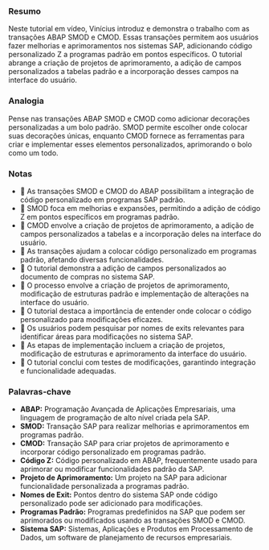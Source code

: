 ### Resumo
Neste tutorial em vídeo, Vinícius introduz e demonstra o trabalho com as transações ABAP SMOD e CMOD. Essas transações permitem aos usuários fazer melhorias e aprimoramentos nos sistemas SAP, adicionando código personalizado Z a programas padrão em pontos específicos. O tutorial abrange a criação de projetos de aprimoramento, a adição de campos personalizados a tabelas padrão e a incorporação desses campos na interface do usuário.

### Analogia
Pense nas transações ABAP SMOD e CMOD como adicionar decorações personalizadas a um bolo padrão. SMOD permite escolher onde colocar suas decorações únicas, enquanto CMOD fornece as ferramentas para criar e implementar esses elementos personalizados, aprimorando o bolo como um todo.

### Notas
- 📝 As transações SMOD e CMOD do ABAP possibilitam a integração de código personalizado em programas SAP padrão.
- 📝 SMOD foca em melhorias e expansões, permitindo a adição de código Z em pontos específicos em programas padrão.
- 📝 CMOD envolve a criação de projetos de aprimoramento, a adição de campos personalizados a tabelas e a incorporação deles na interface do usuário.
- 📝 As transações ajudam a colocar código personalizado em programas padrão, afetando diversas funcionalidades.
- 📝 O tutorial demonstra a adição de campos personalizados ao documento de compras no sistema SAP.
- 📝 O processo envolve a criação de projetos de aprimoramento, modificação de estruturas padrão e implementação de alterações na interface do usuário.
- 📝 O tutorial destaca a importância de entender onde colocar o código personalizado para modificações eficazes.
- 📝 Os usuários podem pesquisar por nomes de exits relevantes para identificar áreas para modificações no sistema SAP.
- 📝 As etapas de implementação incluem a criação de projetos, modificação de estruturas e aprimoramento da interface do usuário.
- 📝 O tutorial conclui com testes de modificações, garantindo integração e funcionalidade adequadas.

### Palavras-chave
- **ABAP:** Programação Avançada de Aplicações Empresariais, uma linguagem de programação de alto nível criada pela SAP.
- **SMOD:** Transação SAP para realizar melhorias e aprimoramentos em programas padrão.
- **CMOD:** Transação SAP para criar projetos de aprimoramento e incorporar código personalizado em programas padrão.
- **Código Z:** Código personalizado em ABAP, frequentemente usado para aprimorar ou modificar funcionalidades padrão da SAP.
- **Projeto de Aprimoramento:** Um projeto na SAP para adicionar funcionalidade personalizada a programas padrão.
- **Nomes de Exit:** Pontos dentro do sistema SAP onde código personalizado pode ser adicionado para modificações.
- **Programas Padrão:** Programas predefinidos na SAP que podem ser aprimorados ou modificados usando as transações SMOD e CMOD.
- **Sistema SAP:** Sistemas, Aplicações e Produtos em Processamento de Dados, um software de planejamento de recursos empresariais.
